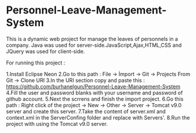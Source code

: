 # Personnel-Leave-Management-System
This is a dynamic web project for manage the leaves of personnels in a company. Java was used for server-side.JavaScript,Ajax,HTML,CSS and JQuery was used for client-side. 

For running this project :

1.Install Eclipse Neon
2.Go to this path : File -> İmport -> Git -> Projects From Git ->  Clone URI
3.In the URI section copy and paste this : https://github.com/burhanelgun/Personnel-Leave-Management-System
4.Fill the user and password blanks with your username and password of github account.
5.Next the scrrens and finish the import project.
6.Go this path : Right click of the project -> New -> Other -> Server -> Tomcat v9.0 server and create this server.
7.Take the content of server.xml and context.xml in the ServerConfing folder and replace with Servers'.
8.Run the project with using the Tomcat v9.0 server.

